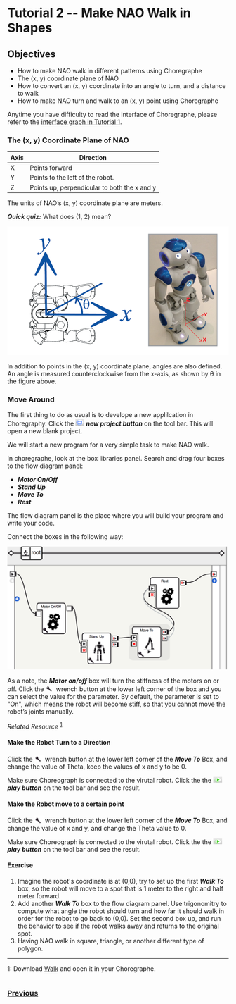 # Tutorial 2 -- Make NAO Walk in Shapes

## Objectives

* How to make NAO walk in different patterns using Choregraphe
* The (x, y) coordinate plane of NAO
* How to convert an (x, y) coordinate into an angle to turn, and a distance to walk
* How to make NAO turn and walk to an (x, y) point using Choregraphe

Anytime you have difficulty to read the interface of Choregraphe, please refer to the [interface graph in Tutorial 1](https://github.com/PaloAltoLibrary/NAO-Tutorials/blob/master/Tutorial%201/README.md#basics-of-choregraphe).


### The (x, y) Coordinate Plane of NAO

Axis | Direction
--- | --- 
X | Points forward
Y | Points to the left of the robot.
Z | Points up, perpendicular to both the x and y


The units of NAO’s (x, y) coordinate plane are meters.

***Quick quiz:*** What does (1, 2) mean?

<img src="readmeImages/coordinate.png" width=800 />

In addition to points in the (x, y) coordinate plane, angles are also defined. An angle is measured counterclockwise from the x-axis, as shown by θ in the figure above.


### Move Around

The first thing to do as usual is to develope a new applilcation in Choregraphy. Click the <img src="readmeImages/new.png" width=20 /> ***new project button*** on the tool bar. This will open a new blank project. 

We will start a new program for a very simple task to make NAO walk. 

In choregraphe, look at the box libraries panel. Search and drag four boxes to the flow diagram panel:

* ***Motor On/Off***
* ***Stand Up***
* ***Move To***
* ***Rest***

The flow diagram panel is the place where you will build your program and write your code.

Connect the boxes in the following way:

<img src="readmeImages/move2.png" width=500 />

As a note, the ***Motor on/off*** box will turn the stiffness of the motors on or off. Click the <img src="readmeImages/wrench.png" width=20 /> wrench button at the lower left corner of the box and you can select the value for the parameter. By default, the parameter is set to "On", which means the robot will become stiff, so that you cannot move the robot’s joints manually.

 *Related Resource* <sup>[1](#1)</sup>

#### Make the Robot Turn to a Direction

Click the <img src="readmeImages/wrench.png" width=20 /> wrench button at the lower left corner of the ***Move To*** Box, and change the value of Theta, keep the values of x and y to be 0. 

Make sure Choreograph is connected to the virutal robot. Click the the <img src="readmeImages/play.png" width=20 /> ***play button*** on the tool bar and see the result.

#### Make the Robot move to a certain point

Click the <img src="readmeImages/wrench.png" width=20 /> wrench button at the lower left corner of the ***Move To*** Box, and change the value of x and y, and change the Theta value to 0. 

Make sure Choreograph is connected to the virutal robot. Click the the <img src="readmeImages/play.png" width=20 /> ***play button*** on the tool bar and see the result.

#### Exercise

1. Imagine the robot's coordinate is at (0,0), try to set up the first ***Walk To*** box, so the robot will move to a spot that is 1 meter to the right and half meter forward.
2. Add another ***Walk To*** box to the flow diagram panel. Use trigonomitry to compute what angle the robot should turn and how far it should walk in order for the robot to go back to (0,0). Set the second box up, and run the behavior to see if the robot walks away and returns to the original spot.
3. Having NAO walk in square, triangle, or another different type of polygon.

---

<a name="1">1</a>: Download [Walk](Walk.crg) and open it in your Choregraphe.

<h3 style="float:left;"><a href="README1.md">Previous</a></h3>